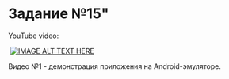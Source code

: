 # Задание №15"

YouTube video:

![]()
[![IMAGE ALT TEXT HERE](https://img.youtube.com/vi/rZY0JMV3kvI/0.jpg)](https://www.youtube.com/watch?v=rZY0JMV3kvI&feature=youtu.be)

Видео №1 - демонстрация приложения на Android-эмуляторе.
